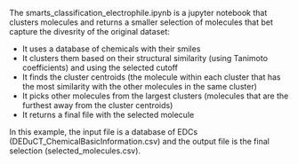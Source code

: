 The smarts_classification_electrophile.ipynb is a jupyter notebook that clusters molecules and returns a smaller selection of molecules that bet capture the divesrity of the original dataset:
- It uses a database of chemicals with their smiles
- It clusters them based on their structural similarity (using Tanimoto coefficients) and using the selected cutoff
- It finds the cluster centroids (the molecule within each cluster that has the most similarity with the other molecules in the same cluster)
- It picks other molecules from the largest clusters (molecules that are the furthest away from the cluster centroids)
- It returns a final file with the selected molecule

In this example, the input file is a database of EDCs (DEDuCT_ChemicalBasicInformation.csv) and the output file is the final selection (selected_molecules.csv).
